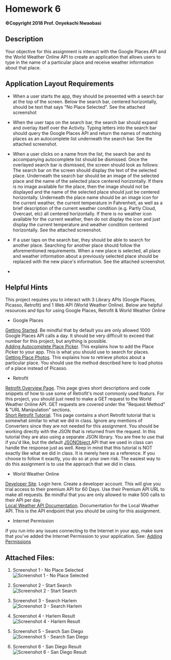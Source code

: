 # Homework 6
**©Copyright 2018 Prof. Onyekachi Nwaobasi**

## Description

Your objective for this assignment is interact with the Google Places API and the World Weather Online API to create an application that allows users to type in the name of a particular place and receive weather information about that place.



## Application Layout Requirements
* When a user starts the app, they should be presented with a search bar at the top of the screen. Below the search bar, centered horizontally, should be text that says "No Place Selected". See the attached screenshot

* When the user taps on the search bar, the search bar should expand and overlay itself over the Activity. Typing letters into the search bar should query the Google Places API and return the names of matching places as an autocomplete list underneath the search bar. See the attached screenshot.

* When a user clicks on a name from the list, the search bar and its accompanying autocomplete list should be dismissed. Once the overlayed search bar is dismissed, the screen should look as follows: The search bar on the screen should display the text of the selected place. Underneath the search bar should be an image of the selected place and the name of the selected place centered horizontally. If there is no image available for the place, then the image should not be displayed and the name of the selected place should just be centered horizontally. Underneath the place name should be an image icon for the current weather, the current temperature in Fahrenheit, as well as a brief description of the current weather condition (e.g. Partly Cloud, Overcast, etc) all centered horizontally. If there is no weather icon available for the current weather, then do not display the icon and just display the current temperature and weather condition centered horizontally. See the attached screenshot.

* If a user taps on the search bar, they should be able to search for another place. Searching for another place should follow the aforementioned requirements. When a new place is selected, all place and weather information about a previously selected place should be replaced with the new place's information. See the attached screenshot.
* 
## Helpful Hints

This project requires you to interact with 3 Library APIs (Google Places, Picasso, Retrofit) and 1 Web API (World Weather Online). Below are helpful resources and tips for using Google Places, Retrofit & World Weather Online

* Google Places

[Getting Started](https://developers.google.com/places/android-api/start). Be mindful that by default you are only allowed 1000 Google Places API calls a day. It should be very difficult to exceed that number for this project, but anything is possible.  
[Adding Autocomplete Place Picker](https://developers.google.com/places/android-api/autocomplete). This explains how to add the Place Picker to your app. This is what you should use to search for places.  
[Getting Place Photos](https://developers.google.com/places/android-api/photos). This explains how to retrieve photos about a particular place. You should use the method described here to load photos of a place instead of Picasso.

* Retrofit



[Retrofit Overview Page](http://square.github.io/retrofit/). This page gives short descriptions and code snippets of how to use some of Retrofit's most commonly used featurs. For this project, you should just need to make a GET request to the World Weather Online API. GET requests are covered under the "Request Method" & "URL Manipulation" sections.  
[Short Retrofit Tutorial](https://auth0.com/blog/android-development-15-libraries-you-should-be-using/). This page contains a short Retrofit tutorial that is somewhat similar to what we did in class. Ignore any mentions of Converters since they are not needed for this assignment. You should be working directly with the JSON that is returned from the request. In this tutorial they are also using a separate JSON library. You are free to use that if you'd like, but the default [JSONObject ](https://developer.android.com/reference/org/json/JSONObject.html) API that we used in class can handle the response just as well. Keep in mind that this tutorial is NOT exactly like what we did in class. It is merely here as a reference. If you choose to follow it exactly, you do so at your own risk. The easiest way to do this assignment is to use the approach that we did in class.




* World Weather Online


[Developer Site](https://developer.worldweatheronline.com/). Login here. Create a developer account. This will give you trial access to their premium API for 60 Days. Use their Premium API URL to make all requests. Be mindful that you are only allowed to make 500 calls to their API per day.  
[Local Weather API Documentation](https://developer.worldweatheronline.com/api/docs/local-city-town-weather-api.aspx). Documentation for the Local Weather API. This is the API endpoint that you should be using for this assignment.

* Internet Permission

If you run into any issues connecting to the Internet in your app, make sure that you've added the Internet Permission to your application. See: [Adding Permissions](https://developer.android.com/guide/topics/manifest/uses-permission-element.html)

## Attached Files:


1. Screenshot 1 - No Place Selected  
![Screenshot 1 - No Place Selected](https://github.com/dailiang18bb/AndoridProject/raw/master/CS639SpringHW6/Screenshot%201%20-%20No%20Place%20Selected.png)

2. Screenshot 2 - Start Search  
![Screenshot 2 - Start Search](https://github.com/dailiang18bb/AndoridProject/raw/master/CS639SpringHW6/Screenshot%202%20-%20Start%20Search.png)

3. Screenshot 3 - Search Harlem  
![Screenshot 3 - Search Harlem](https://github.com/dailiang18bb/AndoridProject/raw/master/CS639SpringHW6/Screenshot%203%20-%20Search%20Harlem.png)

4. Screenshot 4 - Harlem Result  
![Screenshot 4 - Harlem Result](https://github.com/dailiang18bb/AndoridProject/raw/master/CS639SpringHW6/Screenshot%204%20-%20Harlem%20Result.png)

5. Screenshot 5 - Search San Diego  
![Screenshot 5 - Search San Diego](https://github.com/dailiang18bb/AndoridProject/raw/master/CS639SpringHW6/Screenshot%205%20-%20Search%20San%20Diego.png)

6. Screenshot 6 - San Diego Result  
![Screenshot 6 - San Diego Result](https://github.com/dailiang18bb/AndoridProject/raw/master/CS639SpringHW6/Screenshot%206%20-%20San%20Diego%20Result.png)
